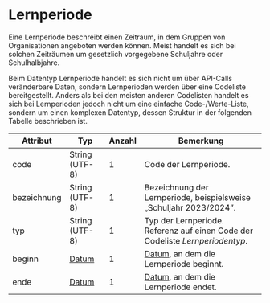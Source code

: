 # Lernperiode

Eine Lernperiode beschreibt einen Zeitraum, in dem Gruppen von Organisationen angeboten werden können.
Meist handelt es sich bei solchen Zeiträumen um gesetzlich vorgegebene Schuljahre oder Schulhalbjahre.

Beim Datentyp Lernperiode handelt es sich nicht um über API-Calls veränderbare Daten, sondern Lernperioden
werden über eine Codeliste bereitgestellt. Anders als bei den meisten anderen Codelisten handelt es sich bei
Lernperioden jedoch nicht um eine einfache Code-/Werte-Liste, sondern um einen komplexen Datentyp, dessen
Struktur in der folgenden Tabelle beschrieben ist.

Attribut | Typ | Anzahl | Bemerkung
--- | --- | --- | ---
code | String (UTF-8) | 1 | Code der Lernperiode.
bezeichnung | String (UTF-8) | 1 | Bezeichnung der Lernperiode, beispielsweise „Schuljahr 2023/2024”.
typ | String (UTF-8) | 1 | Typ der Lernperiode. Referenz auf einen Code der Codeliste *Lernperiodentyp*.
beginn | [Datum](./datumsformat.md) | 1 | [Datum](./datumsformat.md), an dem die Lernperiode beginnt.
ende | [Datum](./datumsformat.md) | 1 | [Datum](./datumsformat.md), an dem die Lernperiode endet.
